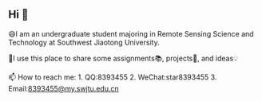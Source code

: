 ## Hi  👋

😄I am an undergraduate student majoring in Remote Sensing Science and Technology at Southwest Jiaotong University.

🌱I use this place to share some assignments📚, projects🔬, and ideas💡

📫 How to reach me: 
    1. QQ:8393455
    2. WeChat:star8393455
    3. Email:8393455@my.swjtu.edu.cn
<!--
**B1AnKAlpha/B1AnKAlpha** is a ✨ _special_ ✨ repository because its `README.md` (this file) appears on your GitHub profile.

Here are some ideas to get you started:

- 🔭 I’m currently working on ...
- 🌱 I’m currently learning ...
- 👯 I’m looking to collaborate on ...
- 🤔 I’m looking for help with ...
- 💬 Ask me about ...
- 📫 How to reach me: ...
- 😄 Pronouns: ...
- ⚡ Fun fact: ...
-->
